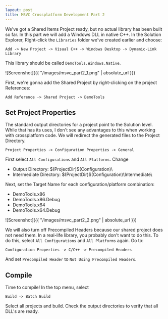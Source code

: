 ```yaml
---
layout: post
title: MSVC Crossplatform Development Part 2
---
```

We've got a Shared Items Project ready, but no actual library has been built so far. In this part we will add a Windows DLL in native C++. In the Solution Explorer, Right-click the `Libraries` folder we've created earlier and choose:

`Add -> New Project -> Visual C++ -> Windows Desktop -> Dynamic-Link Library`

This library should be called `DemoTools.Windows.Native`.

![Screenshot]({{ "/images/msvc_part2_1.png" | absolute_url }})

First, we're gonna add the Shared Project by right-clicking on the project References:

`Add Reference -> Shared Project -> DemoTools`

## Set Project Properties

The standard output directories for a project point to the Solution level. While that has its uses, I don't see any advantages to this when working with crossplatform code. We will redirect the generated files to the Project Directory.

`Project Properties -> Configuration Properties -> General`

First select `All Configurations` and `All Platforms`. Change
- Output Directory: $(ProjectDir)\$(Configuration)\
- Intermediate Directory: $(ProjectDir)\$(Configuration)\Intermediate\

Next, set the Target Name for each configuration/platform combination:
- DemoTools.x86
- DemoTools.x86.Debug
- DemoTools.x64
- DemoTools.x64.Debug

![Screenshot]({{ "/images/msvc_part2_2.png" | absolute_url }})


We will also turn off Precompiled Headers because our shared project does not need them. In a real-life library, you probably don't want to do this. To do this, select  `All Configurations` and `All Platforms` again. Go to: 

`Configuration Properties -> C/C++ -> Precompiled Headers`

And set `Precompiled Header` to `Not Using Precompiled Headers`.

## Compile

Time to compile! In the top menu, select 

`Build -> Batch Build`

Select all projects and build. Check the output directories to verify that all DLL's are ready.


